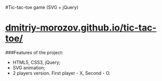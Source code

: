 #Tic-tac-toe game (SVG + jQuery)
# [dmitriy-morozov.github.io/tic-tac-toe/](https://dmitriy-morozov.github.io/tic-tac-toe/)

###Features of the project:
* HTML5, CSS3, jQuery;
* SVG animation;
* 2 players version. First player - X, Second - O.




